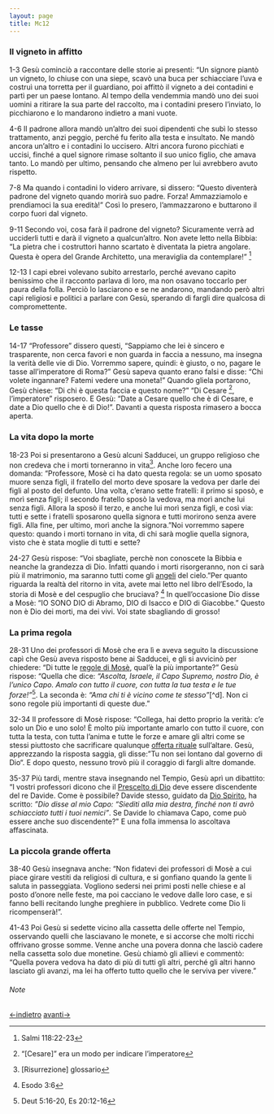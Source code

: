 ```yaml
---
layout: page
title: Mc12
---
```


### Il vigneto in affitto
1-3 Gesù cominciò a raccontare delle storie ai presenti: “Un signore
piantò un vigneto, lo chiuse con una siepe, scavò una buca per
schiacciare l’uva e costruì una torretta per il guardiano, poi affittò
il vigneto a dei contadini e partì per un paese lontano. Al tempo della
vendemmia mandò uno dei suoi uomini a ritirare la sua parte del
raccolto, ma i contadini presero l’inviato, lo picchiarono e lo
mandarono indietro a mani vuote.

4-6 Il padrone allora mandò un’altro dei suoi dipendenti che subì lo
stesso trattamento, anzi peggio, perché fu ferito alla testa e
insultato. Ne mandò ancora un’altro e i contadini lo uccisero. Altri
ancora furono picchiati e uccisi, finché a quel signore rimase soltanto
il suo unico figlio, che amava tanto. Lo mandò per ultimo, pensando che
almeno per lui avrebbero avuto rispetto.

7-8 Ma quando i contadini lo videro arrivare, si dissero: “Questo
diventerà padrone del vigneto quando morirà suo padre. Forza!
Ammazziamolo e prendiamoci la sua eredità!” Così lo presero,
l’ammazzarono e buttarono il corpo fuori dal vigneto.

9-11 Secondo voi, cosa farà il padrone del vigneto? Sicuramente verrà ad
ucciderli tutti e darà il vigneto a qualcun’altro. Non avete letto nella
Bibbia: “La pietra che i costruttori hanno scartato è diventata la
pietra angolare. Questa è opera del Grande Architetto, una meraviglia da
contemplare!” [^14]

12-13 I capi ebrei volevano subito arrestarlo, perché avevano capito
benissimo che il racconto parlava di loro, ma non osavano toccarlo per
paura della folla. Perciò lo lasciarono e se ne andarono, mandando però
altri capi religiosi e politici a parlare con Gesù, sperando di fargli
dire qualcosa di compromettente.

### Le tasse
14-17 “Professore” dissero questi, “Sappiamo che lei è sincero e
trasparente, non cerca favori e non guarda in faccia a nessuno, ma
insegna la verità delle vie di Dio. Vorremmo sapere, quindi: è giusto, o
no, pagare le tasse all’imperatore di Roma?” Gesù sapeva quanto erano
falsi e disse: “Chi volete ingannare? Fatemi vedere una moneta!” Quando
gliela portarono, Gesù chiese: “Di chi è questa faccia e questo nome?”
“Di Cesare [^15], l’imperatore” risposero. E Gesù: “Date a Cesare quello
che è di Cesare, e date a Dio quello che è di Dio!”. Davanti a questa
risposta rimasero a bocca aperta.

### La vita dopo la morte
18-23 Poi si presentarono a Gesù alcuni Sadducei, un gruppo religioso
che non credeva che i morti torneranno in vita[^16]. Anche loro fecero
una domanda: “Professore, Mosè ci ha dato questa regola: se un uomo
sposato muore senza figli, il fratello del morto deve sposare la vedova
per darle dei figli al posto del defunto. Una volta, c’erano sette
fratelli: il primo si sposò, e morì senza figli; il secondo fratello
sposò la vedova, ma morì anche lui senza figli. Allora la sposò il
terzo, e anche lui morì senza figli, e così via: tutti e sette i
fratelli sposarono quella signora e tutti morirono senza avere figli.
Alla fine, per ultimo, morì anche la signora.”Noi vorremmo sapere
questo: quando i morti tornano in vita, di chi sarà moglie quella
signora, visto che è stata moglie di tutti e sette?

24-27 Gesù rispose: “Voi sbagliate, perchè non conoscete la Bibbia e
neanche la grandezza di Dio. Infatti quando i morti risorgeranno, non ci
sarà più il matrimonio, ma saranno tutti come gli
[angeli](../master/glossario.txt "glossario: angelo") del cielo.”Per
quanto riguarda la realtà del ritorno in vita, avete mai letto nel libro
dell’Esodo, la storia di Mosè e del cespuglio che bruciava? [^17] In
quell’occasione Dio disse a Mosè: “IO SONO DIO di Abramo, DIO di Isacco
e DIO di Giacobbe.” Questo non è Dio dei morti, ma dei vivi. Voi state
sbagliando di grosso!

### La prima regola
28-31 Uno dei professori di Mosè che era lì e aveva seguito la
discussione capì che Gesù aveva risposto bene ai Sadducei, e gli si
avvicinò per chiedere: “Di tutte le [regole di
Mosè](../master/glossario.txt "glossario: legge di Mosé"), qual’è la più
importante?” Gesù rispose: “Quella che dice: *“Ascolta, Israele, il Capo
Supremo, nostro Dio, è l’unico Capo. Amalo con tutto il cuore, con tutta
la tua testa e le tue forze!”*[^18]. La seconda è: *“Ama chi ti è vicino
come te stesso”*[\^d]. Non ci sono regole più importanti di queste due.”

32-34 Il professore di Mosè rispose: “Collega, hai detto proprio la
verità: c’e solo un Dio e uno solo! È molto più importante amarlo con
tutto il cuore, con tutta la testa, con tutta l’anima e tutte le forze e
amare gli altri come se stessi piuttosto che sacrificare qualunque
[offerta rituale](../master/glossario.txt "glossario: sacrificio")
sull’altare. Gesù, apprezzando la risposta saggia, gli disse:”Tu non sei
lontano dal governo di Dio“. E dopo questo, nessuno trovò più il
coraggio di fargli altre domande.

35-37 Più tardi, mentre stava insegnando nel Tempio, Gesù aprì un
dibattito: “I vostri professori dicono che il [Prescelto di
Dio](../master/glossario.txt "glossario: Messia") deve essere
discendente del re Davide. Come è possibile? Davide stesso, guidato da
[Dio Spirito](../master/glossario.txt "glossario: Spirito Santo"), ha
scritto: *”Dio disse al mio Capo: “Siediti alla mia destra, finché non
ti avrò schiacciato tutti i tuoi nemici”*. Se Davide lo chiamava Capo,
come può essere anche suo discendente?" E una folla immensa lo ascoltava
affascinata.

### La piccola grande offerta
38-40 Gesù insegnava anche: “Non fidatevi dei professori di Mosè a cui
piace girare vestiti da religiosi di cultura, e si gonfiano quando la
gente li saluta in passeggiata. Vogliono sedersi nei primi posti nelle
chiese e al posto d’onore nelle feste, ma poi cacciano le vedove dalle
loro case, e si fanno belli recitando lunghe preghiere in pubblico.
Vedrete come Dio li ricompenserà!”.

41-43 Poi Gesù si sedette vicino alla cassetta delle offerte nel Tempio,
osservando quelli che lasciavano le monete, e si accorse che molti
ricchi offrivano grosse somme. Venne anche una povera donna che lasciò
cadere nella cassetta solo due monetine. Gesù chiamò gli allievi e
commentò: “Quella povera vedova ha dato di più di tutti gli altri,
perché gli altri hanno lasciato gli avanzi, ma lei ha offerto tutto
quello che le serviva per vivere.”

###### Note
[^14]: Salmi 118:22-23
[^15]: “[Cesare]” era un modo per indicare l’imperatore
[^16]: [Risurrezione] glossario
[^17]: Esodo 3:6
[^18]: Deut 5:16-20, Es 20:12-16


[<-indietro](Mc11.html) [avanti->](Mc13.html)